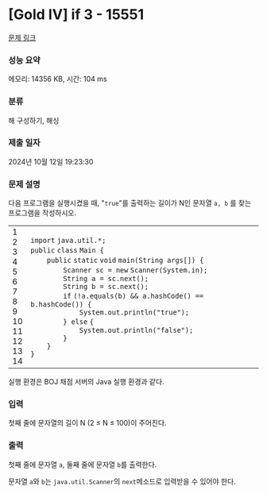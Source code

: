 # [Gold IV] if 3 - 15551 

[문제 링크](https://www.acmicpc.net/problem/15551) 

### 성능 요약

메모리: 14356 KB, 시간: 104 ms

### 분류

해 구성하기, 해싱

### 제출 일자

2024년 10월 12일 19:23:30

### 문제 설명

<p>다음 프로그램을 실행시켰을 때, "<code>true</code>"를 출력하는 길이가 N인 문자열 <code>a, b</code> 를 찾는 프로그램을 작성하시오.</p>

<div><div id="highlighter_495262" class="syntaxhighlighter  java"><table border="0" cellpadding="0" cellspacing="0"><tbody><tr><td class="gutter"><div class="line number1 index0 alt2">1</div><div class="line number2 index1 alt1">2</div><div class="line number3 index2 alt2">3</div><div class="line number4 index3 alt1">4</div><div class="line number5 index4 alt2">5</div><div class="line number6 index5 alt1">6</div><div class="line number7 index6 alt2">7</div><div class="line number8 index7 alt1">8</div><div class="line number9 index8 alt2">9</div><div class="line number10 index9 alt1">10</div><div class="line number11 index10 alt2">11</div><div class="line number12 index11 alt1">12</div><div class="line number13 index12 alt2">13</div><div class="line number14 index13 alt1">14</div></td><td class="code"><div class="container"><div class="line number1 index0 alt2"><code class="java keyword">import</code> <code class="java plain">java.util.*;</code></div><div class="line number2 index1 alt1"> </div><div class="line number3 index2 alt2"><code class="java keyword">public</code> <code class="java keyword">class</code> <code class="java plain">Main {</code></div><div class="line number4 index3 alt1"><code class="java spaces">    </code><code class="java keyword">public</code> <code class="java keyword">static</code> <code class="java keyword">void</code> <code class="java plain">main(String args[]) {</code></div><div class="line number5 index4 alt2"><code class="java spaces">        </code><code class="java plain">Scanner sc = </code><code class="java keyword">new</code> <code class="java plain">Scanner(System.in);</code></div><div class="line number6 index5 alt1"><code class="java spaces">        </code><code class="java plain">String a = sc.next();</code></div><div class="line number7 index6 alt2"><code class="java spaces">        </code><code class="java plain">String b = sc.next();</code></div><div class="line number8 index7 alt1"><code class="java spaces">        </code><code class="java keyword">if</code> <code class="java plain">(!a.equals(b) && a.hashCode() == b.hashCode()) {</code></div><div class="line number9 index8 alt2"><code class="java spaces">            </code><code class="java plain">System.out.println(</code><code class="java string">"true"</code><code class="java plain">);</code></div><div class="line number10 index9 alt1"><code class="java spaces">        </code><code class="java plain">} </code><code class="java keyword">else</code> <code class="java plain">{</code></div><div class="line number11 index10 alt2"><code class="java spaces">            </code><code class="java plain">System.out.println(</code><code class="java string">"false"</code><code class="java plain">);</code></div><div class="line number12 index11 alt1"><code class="java spaces">        </code><code class="java plain">}</code></div><div class="line number13 index12 alt2"><code class="java spaces">    </code><code class="java plain">}</code></div><div class="line number14 index13 alt1"><code class="java plain">}</code></div></div></td></tr></tbody></table></div></div>

<p>실행 환경은 BOJ 채점 서버의 Java 실행 환경과 같다.</p>

### 입력 

 <p>첫째 줄에 문자열의 길이 N (2 ≤ N ≤ 100)이 주어진다.</p>

### 출력 

 <p>첫째 줄에 문자열 <code>a</code>, 둘째 줄에 문자열 <code>b</code>를 출력한다.</p>

<p>문자열 <code>a</code>와 <code>b</code>는 <code>java.util.Scanner</code>의 <code>next</code>메소드로 입력받을 수 있어야 한다.</p>

